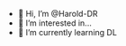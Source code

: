 - 👋 Hi, I’m @Harold-DR
- 👀 I’m interested in...
- 🌱 I’m currently learning DL


<!---
Harold-DR/Harold-DR is a ✨ special ✨ repository because its `README.md` (this file) appears on your GitHub profile.
You can click the Preview link to take a look at your changes.
--->
